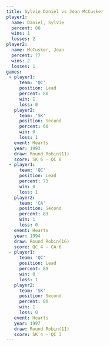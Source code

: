 ```yaml
---
title: Sylvie Daniel vs Joan McCusker
player1:              
  name: Daniel, Sylvie
  percent: 80         
  wins: 1             
  losses: 2           
player2:              
  name: McCusker, Joan
  percent: 77         
  wins: 2             
  losses: 1           
games:
 - player1:        
     team: 'QC'    
     position: Lead
     percent: 80   
     win: 1        
     loss: 0       
   player2:          
     team: 'SK'      
     position: Second
     percent: 68     
     win: 0          
     loss: 1         
   event: Hearts        
   year: 1993           
   draw: Round Robin(11)
   score: SK 6 - QC 8   
 - player1:        
     team: 'QC'    
     position: Lead
     percent: 73   
     win: 0        
     loss: 1       
   player2:          
     team: 'CA'      
     position: Second
     percent: 83     
     win: 1          
     loss: 0         
   event: Hearts        
   year: 1994           
   draw: Round Robin(16)
   score: QC 4 - CA 6   
 - player1:        
     team: 'QC'    
     position: Lead
     percent: 89   
     win: 0        
     loss: 1       
   player2:          
     team: 'SK'      
     position: Second
     percent: 80     
     win: 1          
     loss: 0         
   event: Hearts        
   year: 1997           
   draw: Round Robin(11)
   score: SK 4 - QC 3   
---
```

